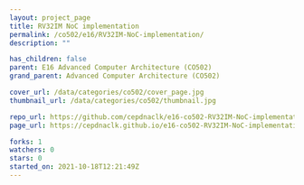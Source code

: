 ```yaml
---
layout: project_page
title: RV32IM NoC implementation
permalink: /co502/e16/RV32IM-NoC-implementation/
description: ""

has_children: false
parent: E16 Advanced Computer Architecture (CO502)
grand_parent: Advanced Computer Architecture (CO502)

cover_url: /data/categories/co502/cover_page.jpg
thumbnail_url: /data/categories/co502/thumbnail.jpg

repo_url: https://github.com/cepdnaclk/e16-co502-RV32IM-NoC-implementation
page_url: https://cepdnaclk.github.io/e16-co502-RV32IM-NoC-implementation

forks: 1
watchers: 0
stars: 0
started_on: 2021-10-18T12:21:49Z
---
```



